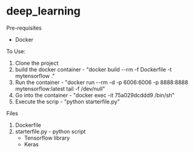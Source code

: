 # deep_learning

Pre-requisites
- Docker

To Use:
1. Clone the project
2. build the docker container - "docker build --rm -f Dockerfile -t mytensorflow ."
3. Run the container - "docker run --rm -d  -p 6006:6006 -p 8888:8888 mytensorflow:latest tail -f /dev/null"
3. Go into the container - "docker exec -it 75a029dcddd9 /bin/sh"
4. Execute the scrip - "python starterfile.py"

Files
1. Dockerfile  
2. starterfile.py - python script
    - Tensorflow library
    - Keras
